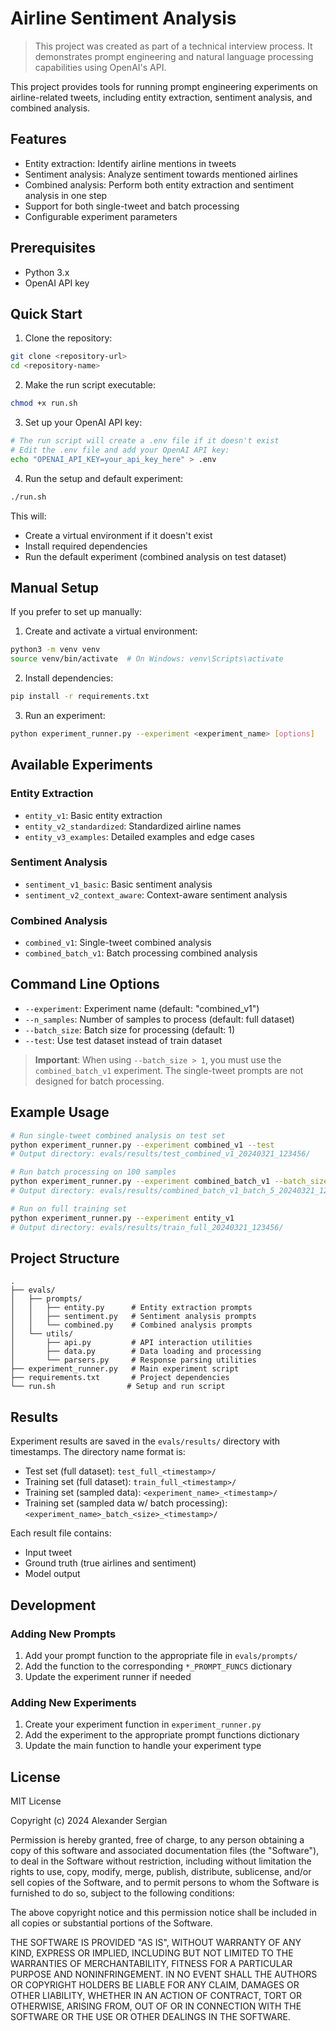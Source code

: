 # Airline Sentiment Analysis

> This project was created as part of a technical interview process. It demonstrates prompt engineering and natural language processing capabilities using OpenAI's API.

This project provides tools for running prompt engineering experiments on airline-related tweets, including entity extraction, sentiment analysis, and combined analysis.

## Features

- Entity extraction: Identify airline mentions in tweets
- Sentiment analysis: Analyze sentiment towards mentioned airlines
- Combined analysis: Perform both entity extraction and sentiment analysis in one step
- Support for both single-tweet and batch processing
- Configurable experiment parameters

## Prerequisites

- Python 3.x
- OpenAI API key

## Quick Start

1. Clone the repository:
```bash
git clone <repository-url>
cd <repository-name>
```

2. Make the run script executable:
```bash
chmod +x run.sh
```

3. Set up your OpenAI API key:
```bash
# The run script will create a .env file if it doesn't exist
# Edit the .env file and add your OpenAI API key:
echo "OPENAI_API_KEY=your_api_key_here" > .env
```

4. Run the setup and default experiment:
```bash
./run.sh
```

This will:
- Create a virtual environment if it doesn't exist
- Install required dependencies
- Run the default experiment (combined analysis on test dataset)

## Manual Setup

If you prefer to set up manually:

1. Create and activate a virtual environment:
```bash
python3 -m venv venv
source venv/bin/activate  # On Windows: venv\Scripts\activate
```

2. Install dependencies:
```bash
pip install -r requirements.txt
```

3. Run an experiment:
```bash
python experiment_runner.py --experiment <experiment_name> [options]
```

## Available Experiments

### Entity Extraction
- `entity_v1`: Basic entity extraction
- `entity_v2_standardized`: Standardized airline names
- `entity_v3_examples`: Detailed examples and edge cases

### Sentiment Analysis
- `sentiment_v1_basic`: Basic sentiment analysis
- `sentiment_v2_context_aware`: Context-aware sentiment analysis

### Combined Analysis
- `combined_v1`: Single-tweet combined analysis
- `combined_batch_v1`: Batch processing combined analysis

## Command Line Options

- `--experiment`: Experiment name (default: "combined_v1")
- `--n_samples`: Number of samples to process (default: full dataset)
- `--batch_size`: Batch size for processing (default: 1)
- `--test`: Use test dataset instead of train dataset

> **Important**: When using `--batch_size > 1`, you must use the `combined_batch_v1` experiment. The single-tweet prompts are not designed for batch processing.

## Example Usage

```bash
# Run single-tweet combined analysis on test set
python experiment_runner.py --experiment combined_v1 --test
# Output directory: evals/results/test_combined_v1_20240321_123456/

# Run batch processing on 100 samples
python experiment_runner.py --experiment combined_batch_v1 --batch_size 5 --n_samples 100
# Output directory: evals/results/combined_batch_v1_batch_5_20240321_123456/

# Run on full training set
python experiment_runner.py --experiment entity_v1
# Output directory: evals/results/train_full_20240321_123456/
```

## Project Structure

```
.
├── evals/
│   ├── prompts/
│   │   ├── entity.py      # Entity extraction prompts
│   │   ├── sentiment.py   # Sentiment analysis prompts
│   │   └── combined.py    # Combined analysis prompts
│   └── utils/
│       ├── api.py         # API interaction utilities
│       ├── data.py        # Data loading and processing
│       └── parsers.py     # Response parsing utilities
├── experiment_runner.py   # Main experiment script
├── requirements.txt       # Project dependencies
└── run.sh                # Setup and run script
```

## Results

Experiment results are saved in the `evals/results/` directory with timestamps. The directory name format is:
- Test set (full dataset): `test_full_<timestamp>/`
- Training set (full dataset): `train_full_<timestamp>/`
- Training set (sampled data): `<experiment_name>_<timestamp>/`
- Training set (sampled data w/ batch processing): `<experiment_name>_batch_<size>_<timestamp>/`

Each result file contains:
- Input tweet
- Ground truth (true airlines and sentiment)
- Model output

## Development

### Adding New Prompts

1. Add your prompt function to the appropriate file in `evals/prompts/`
2. Add the function to the corresponding `*_PROMPT_FUNCS` dictionary
3. Update the experiment runner if needed

### Adding New Experiments

1. Create your experiment function in `experiment_runner.py`
2. Add the experiment to the appropriate prompt functions dictionary
3. Update the main function to handle your experiment type

## License

MIT License

Copyright (c) 2024 Alexander Sergian

Permission is hereby granted, free of charge, to any person obtaining a copy
of this software and associated documentation files (the "Software"), to deal
in the Software without restriction, including without limitation the rights
to use, copy, modify, merge, publish, distribute, sublicense, and/or sell
copies of the Software, and to permit persons to whom the Software is
furnished to do so, subject to the following conditions:

The above copyright notice and this permission notice shall be included in all
copies or substantial portions of the Software.

THE SOFTWARE IS PROVIDED "AS IS", WITHOUT WARRANTY OF ANY KIND, EXPRESS OR
IMPLIED, INCLUDING BUT NOT LIMITED TO THE WARRANTIES OF MERCHANTABILITY,
FITNESS FOR A PARTICULAR PURPOSE AND NONINFRINGEMENT. IN NO EVENT SHALL THE
AUTHORS OR COPYRIGHT HOLDERS BE LIABLE FOR ANY CLAIM, DAMAGES OR OTHER
LIABILITY, WHETHER IN AN ACTION OF CONTRACT, TORT OR OTHERWISE, ARISING FROM,
OUT OF OR IN CONNECTION WITH THE SOFTWARE OR THE USE OR OTHER DEALINGS IN THE
SOFTWARE. 